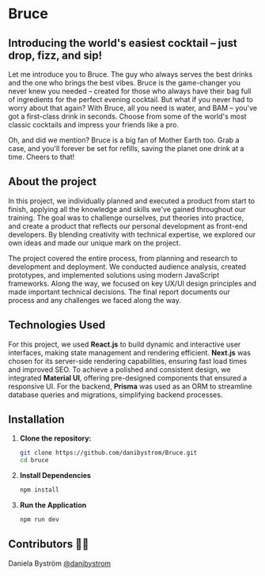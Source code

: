 # Bruce 
## Introducing the world's easiest cocktail – just drop, fizz, and sip!

Let me introduce you to Bruce. The guy who always serves the best drinks and the one who brings the best vibes. Bruce is the game-changer you never knew you needed – created for those who always have their bag full of ingredients for the perfect evening cocktail. But what if you never had to worry about that again? With Bruce, all you need is water, and BAM – you've got a first-class drink in seconds. Choose from some of the world's most classic cocktails and impress your friends like a pro.

Oh, and did we mention? Bruce is a big fan of Mother Earth too. Grab a case, and you'll forever be set for refills, saving the planet one drink at a time. Cheers to that!

## About the project

In this project, we individually planned and executed a product from start to finish, applying all the knowledge and skills we've gained throughout our training. The goal was to challenge ourselves, put theories into practice, and create a product that reflects our personal development as front-end developers. By blending creativity with technical expertise, we explored our own ideas and made our unique mark on the project.

The project covered the entire process, from planning and research to development and deployment. We conducted audience analysis, created prototypes, and implemented solutions using modern JavaScript frameworks. Along the way, we focused on key UX/UI design principles and made important technical decisions. The final report documents our process and any challenges we faced along the way.

## Technologies Used

For this project, we used **React.js** to build dynamic and interactive user interfaces, making state management and rendering efficient. **Next.js** was chosen for its server-side rendering capabilities, ensuring fast load times and improved SEO. To achieve a polished and consistent design, we integrated **Material UI**, offering pre-designed components that ensured a responsive UI. For the backend, **Prisma** was used as an ORM to streamline database queries and migrations, simplifying backend processes.

## Installation

1. **Clone the repository:**

   ```bash
   git clone https://github.com/danibystrom/Bruce.git
   cd bruce

   ```

2. **Install Dependencies**

   ```bash
   npm install
   ```

3. **Run the Application**

   ```bash
   npm run dev
   ```

## Contributors 💪🏼
  Daniela Byström [@danibystrom](https://github.com/danibystrom)
